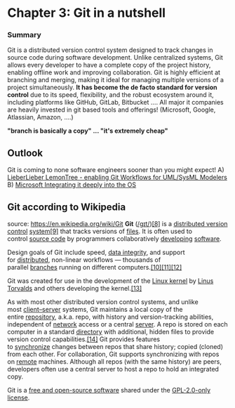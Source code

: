 # Chapter 3: Git in a nutshell

### Summary
Git is a distributed version control system designed to track changes in source code during software development. Unlike centralized systems, Git allows every developer to have a complete copy of the project history, enabling offline work and improving collaboration. Git is highly efficient at branching and merging, making it ideal for managing multiple versions of a project simultaneously. **It has become the de facto standard for version control** due to its speed, flexibility, and the robust ecosystem around it, including platforms like GitHub, GitLab, Bitbucket ....
All major it companies are heavily invested in git based tools and offerings! (Microsoft, Google, Atlassian, Amazon, ....)

**"branch is basically a copy" ... "it's extremely cheap"**
## Outlook
Git is coming to none software engineers sooner than you might expect! 
A) [LieberLieber LemonTree - enabling Git Workflows for UML/SysML Modelers](https://www.lieberlieber.com/lemontree/de/)
B) [Microsoft Integrating it deeply into the OS](https://www.theverge.com/2024/5/21/24161785/microsoft-windows-file-explorer-version-control-7z-tar)
## Git according to Wikipedia
source: https://en.wikipedia.org/wiki/Git
**Git** ([/ɡɪt/](https://en.wikipedia.org/wiki/Help:IPA/English "Help:IPA/English"))[[8]](https://en.wikipedia.org/wiki/Git#cite_note-:0-9) is a [distributed version control](https://en.wikipedia.org/wiki/Distributed_version_control "Distributed version control") [system](https://en.wikipedia.org/wiki/Software_system "Software system")[[9]](https://en.wikipedia.org/wiki/Git#cite_note-FOOTNOTEChaconStraub201429%E2%80%9331-10) that tracks versions of [files](https://en.wikipedia.org/wiki/Computer_file "Computer file"). It is often used to control [source code](https://en.wikipedia.org/wiki/Source_code "Source code") by programmers collaboratively [developing](https://en.wikipedia.org/wiki/Software_development "Software development") [software](https://en.wikipedia.org/wiki/Software "Software").

Design goals of Git include speed, [data integrity](https://en.wikipedia.org/wiki/Data_integrity "Data integrity"), and support for [distributed](https://en.wikipedia.org/wiki/Distributed_computing "Distributed computing"), non-linear workflows — thousands of parallel [branches](https://en.wikipedia.org/wiki/Branching_(version_control) "Branching (version control)") running on different computers.[[10]](https://en.wikipedia.org/wiki/Git#cite_note-kernel_SCM_saga-11)[[11]](https://en.wikipedia.org/wiki/Git#cite_note-integrity_goals-12)[[12]](https://en.wikipedia.org/wiki/Git#cite_note-linusGoogleTalk-13)

Git was created for use in the development of the [Linux kernel](https://en.wikipedia.org/wiki/Linux_kernel "Linux kernel") by [Linus Torvalds](https://en.wikipedia.org/wiki/Linus_Torvalds "Linus Torvalds") and others developing the kernel.[[13]](https://en.wikipedia.org/wiki/Git#cite_note-pro-git-1.2-14)

As with most other distributed version control systems, and unlike most [client–server](https://en.wikipedia.org/wiki/Client%E2%80%93server "Client–server") systems, Git maintains a local copy of the entire [repository](https://en.wikipedia.org/wiki/Repository_(version_control) "Repository (version control)"), a.k.a. repo, with history and version-tracking abilities, independent of [network](https://en.wikipedia.org/wiki/Computer_network "Computer network") access or a central [server](https://en.wikipedia.org/wiki/Server_(computing) "Server (computing)"). A repo is stored on each computer in a standard [directory](https://en.wikipedia.org/wiki/Directory_(computing) "Directory (computing)") with additional, hidden files to provide version control capabilities.[[14]](https://en.wikipedia.org/wiki/Git#cite_note-15) Git provides features to [synchronize](https://en.wikipedia.org/wiki/Synchronization_(computer_science) "Synchronization (computer science)") changes between repos that share history; copied (cloned) from each other. For collaboration, Git supports synchronizing with repos on [remote](https://en.wikipedia.org/wiki/Computer_network "Computer network") machines. Although all repos (with the same history) are peers, developers often use a central server to host a repo to hold an integrated copy.

Git is a [free and open-source software](https://en.wikipedia.org/wiki/Free_and_open-source_software "Free and open-source software") shared under the [GPL-2.0-only license](https://en.wikipedia.org/wiki/GNU_General_Public_License "GNU General Public License").



